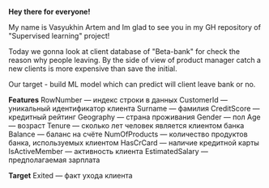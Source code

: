 **Hey there for everyone!**

My name is Vasyukhin Artem and Im glad to see you in my GH repository of "Supervised learning" project!

Today we gonna look at client database of "Beta-bank" for check the reason why people leaving. By the side of view of product manager catch a new clients is more expensive than save the initial.

Our target - build ML model which can predict will client leave bank or no.

**Features**
RowNumber — индекс строки в данных
CustomerId — уникальный идентификатор клиента
Surname — фамилия
CreditScore — кредитный рейтинг
Geography — страна проживания
Gender — пол
Age — возраст
Tenure — сколько лет человек является клиентом банка
Balance — баланс на счёте
NumOfProducts — количество продуктов банка, используемых клиентом
HasCrCard — наличие кредитной карты
IsActiveMember — активность клиента
EstimatedSalary — предполагаемая зарплата

**Target**
Exited — факт ухода клиента
